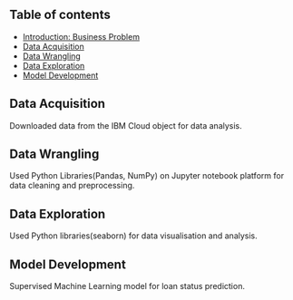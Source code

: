 ## Table of contents
* [Introduction: Business Problem](#introduction)
* [Data Acquisition](#Data_Acquisition)
* [Data Wrangling](#Data_Wrangling)
* [Data Exploration](#Data_Exploration)
* [Model Development](#Model_Development)

## Data Acquisition
Downloaded data from the IBM Cloud object for data analysis.

## Data Wrangling
Used Python Libraries(Pandas, NumPy) on Jupyter notebook platform for data cleaning and preprocessing.

## Data Exploration
Used Python libraries(seaborn) for data visualisation and analysis.

## Model Development
Supervised Machine Learning model for loan status prediction.
